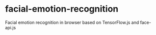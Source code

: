 # facial-emotion-recognition
Facial emotion recognition in browser based on TensorFlow.js and face-api.js
